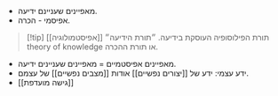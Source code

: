 - מאפיינים שעניינם ידיעה.
- אפיסמי - הכרה.
>[!tip] [[אפיסטמולוגיה]]
>תורת הפילוסופיה העוסקת בידיעה. ״תורת הידיעה״ theory of knowledge או תורת ההכרה.
- מאפיינים אפיסטמיים = מאפיינים שעניינים ידיעה.
- ידע עצמי: ידע של [[יצורים נפשיים]] אודות [[מצבים נפשיים]] של עצמם. 
- [[גישה מועדפת]]